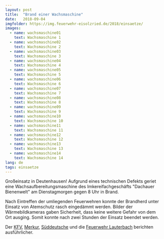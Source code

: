 ```yaml
---
layout: post
title:  "Brand einer Wachsmaschine"
date:   2018-09-04
imgfolder: https://img.feuerwehr-eisolzried.de/2018/einsaetze/
images:
  - name: wachsmaschine01
    text: Wachsmaschine 1
  - name: wachsmaschine02
    text: Wachsmaschine 2
  - name: wachsmaschine03
    text: Wachsmaschine 3
  - name: wachsmaschine04
    text: Wachsmaschine 4
  - name: wachsmaschine05
    text: Wachsmaschine 5
  - name: wachsmaschine06
    text: Wachsmaschine 6
  - name: wachsmaschine07
    text: Wachsmaschine 7
  - name: wachsmaschine08
    text: Wachsmaschine 8
  - name: wachsmaschine09
    text: Wachsmaschine 9
  - name: wachsmaschine10
    text: Wachsmaschine 10
  - name: wachsmaschine11
    text: Wachsmaschine 11
  - name: wachsmaschine12
    text: Wachsmaschine 12
  - name: wachsmaschine13
    text: Wachsmaschine 13
  - name: wachsmaschine14
    text: Wachsmaschine 14
lang: de
tags: einsaetze
---
```

Großeinsatz in Deutenhausen! Aufgrund eines technischen Defekts geriet eine Wachsaufbereitungsmaschine des Imkereifachgeschäfts "Dachauer Bienenwelt" am Dienstagmorgen gegen 8 Uhr in Brand.

Nach Eintreffen der umliegenden Feuerwehren konnte der Brandherd unter Einsatz von Atemschutz rasch eingedämmt werden. Bilder der Wärmebildkameras gaben Sicherheit, dass keine weitere Gefahr von dem Ort ausging. Somit konnte nach zwei Stunden der Einsatz beendet werden.

Der [KFV](http://kfv-dachau.de/index.php?section=news&cmd=details&newsid=1070), [Merkur](https://www.merkur.de/lokales/dachau/bergkirchen-ort28367/deutenhausen-brand-einer-wachsmaschine-in-dachauer-bienenwelt-10209881.html), [Süddeutsche](https://www.sueddeutsche.de/muenchen/dachau/euro-schaden-brand-in-geschaeft-fuer-imkereibedarf-1.4116859) und die [Feuerwehr Lauterbach](http://fw-lauterbach.de/index.php/einsaetze) berichten ausführlicher. 
